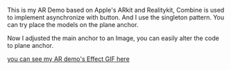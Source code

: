 This is my AR Demo based on Apple's ARkit and Realitykit, Combine is used to implement asynchronize with button. And I use the singleton pattern. You can try place the models on the plane anchor.

Now I adjusted the main anchor to an Image, you can easily alter the code to plane anchor.


[you can see my AR demo's Effect GIF here](AR-Demo/images/Untitled.gif)
